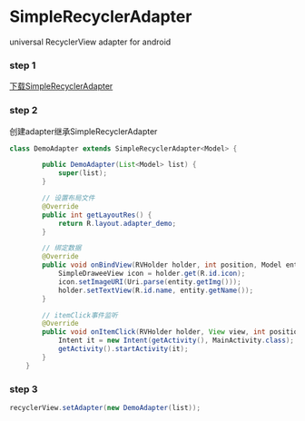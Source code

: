 # SimpleRecyclerAdapter
universal RecyclerView adapter for android

### step 1
<a href='https://github.com/pengwei1024/SimpleRecyclerAdapter/blob/master/simplerecycleradapter/src/main/java/com/apkfuns/simplerecycleradapter/SimpleRecyclerAdapter.java' target='_blank'>下载SimpleRecyclerAdapter</a>

### step 2
创建adapter继承SimpleRecyclerAdapter
```java
class DemoAdapter extends SimpleRecyclerAdapter<Model> {

        public DemoAdapter(List<Model> list) {
            super(list);
        }

        // 设置布局文件
        @Override
        public int getLayoutRes() {
            return R.layout.adapter_demo;
        }

        // 绑定数据
        @Override
        public void onBindView(RVHolder holder, int position, Model entity) {
            SimpleDraweeView icon = holder.get(R.id.icon);
            icon.setImageURI(Uri.parse(entity.getImg()));
            holder.setTextView(R.id.name, entity.getName());
        }

        // itemClick事件监听
        @Override
        public void onItemClick(RVHolder holder, View view, int position, WelfareGridItem.ListEntity item) {
            Intent it = new Intent(getActivity(), MainActivity.class);
            getActivity().startActivity(it);
        }
    }
```  

### step 3
```java
recyclerView.setAdapter(new DemoAdapter(list));
```  

 
